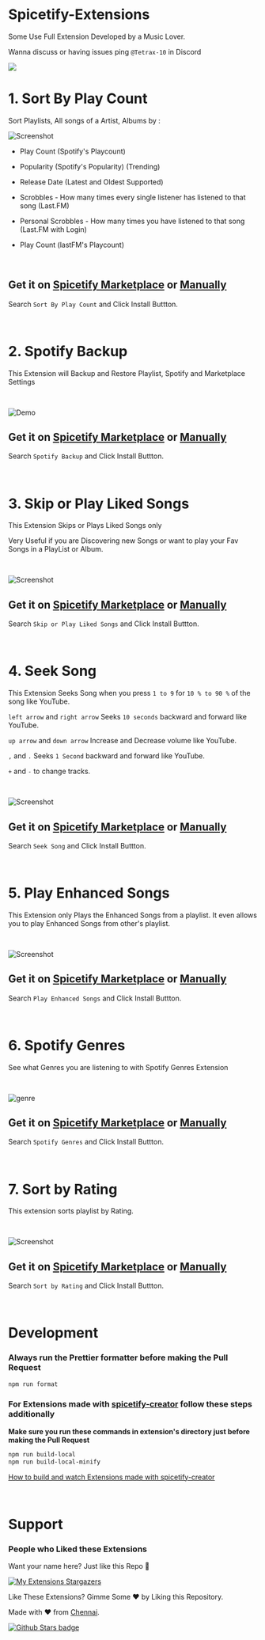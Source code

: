 # Spicetify-Extensions

Some Use Full Extension Developed by a Music Lover.

Wanna discuss or having issues ping `@Tetrax-10` in Discord

<a href="https://discord.gg/VnevqPp2Rr"><img src="https://img.shields.io/discord/842219447716151306?label=chat&logo=discord&logoColor=discord"></a>

# 1. Sort By Play Count

Sort Playlists, All songs of a Artist, Albums by :

![Screenshot](https://raw.githubusercontent.com/Tetrax-10/Spicetify-Extensions/master/Sort-by-Play-count/screenshot.png)

-   Play Count (Spotify's Playcount)

-   Popularity (Spotify's Popularity) (Trending)

-   Release Date (Latest and Oldest Supported)

-   Scrobbles - How many times every single listener has listened to that song (Last.FM)

-   Personal Scrobbles - How many times you have listened to that song (Last.FM with Login)

-   Play Count (lastFM's Playcount)

<br />

## Get it on [Spicetify Marketplace](https://github.com/spicetify/spicetify-marketplace) or [Manually](https://github.com/Tetrax-10/Spicetify-Extensions/tree/master/Sort-by-Play-count)

Search `Sort By Play Count` and Click Install Buttton.

<br />

# 2. Spotify Backup

This Extension will Backup and Restore Playlist, Spotify and Marketplace Settings

<br />

![Demo](https://raw.githubusercontent.com/Tetrax-10/Spicetify-Extensions/master/Spotify-Backup/demo.gif)

## Get it on [Spicetify Marketplace](https://github.com/spicetify/spicetify-marketplace) or [Manually](https://github.com/Tetrax-10/Spicetify-Extensions/tree/master/Skip-or-Play-Liked-Songs)

Search `Spotify Backup` and Click Install Buttton.

<br />

# 3. Skip or Play Liked Songs

This Extension Skips or Plays Liked Songs only

Very Useful if you are Discovering new Songs or want to play your Fav Songs in a PlayList or Album.

<br />

![Screenshot](https://raw.githubusercontent.com/Tetrax-10/Spicetify-Extensions/master/Skip-or-Play-Liked-Songs/screenshot.png)

## Get it on [Spicetify Marketplace](https://github.com/spicetify/spicetify-marketplace) or [Manually](https://github.com/Tetrax-10/Spicetify-Extensions/tree/master/Skip-or-Play-Liked-Songs)

Search `Skip or Play Liked Songs` and Click Install Buttton.

<br />

# 4. Seek Song

This Extension Seeks Song when you press `1 to 9` for `10 % to 90 %` of the song like YouTube.

`left arrow` and `right arrow` Seeks `10 seconds` backward and forward like YouTube.

`up arrow` and `down arrow` Increase and Decrease volume like YouTube.

`,` and `.` Seeks `1 Second` backward and forward like YouTube.

`+` and `-` to change tracks.

<br />

![Screenshot](https://raw.githubusercontent.com/Tetrax-10/Spicetify-Extensions/master/Seek-Song/screenshot.gif)

## Get it on [Spicetify Marketplace](https://github.com/spicetify/spicetify-marketplace) or [Manually](https://github.com/Tetrax-10/Spicetify-Extensions/tree/master/Seek-Song)

Search `Seek Song` and Click Install Buttton.

<br />

# 5. Play Enhanced Songs

This Extension only Plays the Enhanced Songs from a playlist. It even allows you to play Enhanced Songs from other's playlist.

<br />

![Screenshot](https://raw.githubusercontent.com/Tetrax-10/Spicetify-Extensions/master/Play-Enhanced-Songs/screenshot.png)

## Get it on [Spicetify Marketplace](https://github.com/spicetify/spicetify-marketplace) or [Manually](https://github.com/Tetrax-10/Spicetify-Extensions/tree/master/Play-Enhanced-Songs)

Search `Play Enhanced Songs` and Click Install Buttton.

<br />

# 6. Spotify Genres

See what Genres you are listening to with Spotify Genres Extension

<br />

![genre](https://raw.githubusercontent.com/Tetrax-10/Spicetify-Extensions/master/Spotify-Genres/artist-page.png)

## Get it on [Spicetify Marketplace](https://github.com/spicetify/spicetify-marketplace) or [Manually](https://github.com/Tetrax-10/Spicetify-Extensions/tree/master/Spotify-Genres)

Search `Spotify Genres` and Click Install Buttton.

<br />

# 7. Sort by Rating

This extension sorts playlist by Rating.

<br />

![Screenshot](https://raw.githubusercontent.com/Tetrax-10/Spicetify-Extensions/master/Sort-by-Rating/screenshot.gif)

## Get it on [Spicetify Marketplace](https://github.com/spicetify/spicetify-marketplace) or [Manually](https://github.com/Tetrax-10/Spicetify-Extensions/tree/master/Sort-by-Rating)

Search `Sort by Rating` and Click Install Buttton.

<br />

# Development

### Always run the Prettier formatter before making the Pull Request

```sh
npm run format
```

### For Extensions made with [spicetify-creator](https://github.com/spicetify/spicetify-creator) follow these steps additionally

**Make sure you run these commands in extension's directory just before making the Pull Request**

```sh
npm run build-local
npm run build-local-minify
```

[How to build and watch Extensions made with spicetify-creator](https://spicetify.app/docs/development/spicetify-creator/building-and-testing)

<br />

# Support

### People who Liked these Extensions

Want your name here? Just like this Repo 🤩

[![My Extensions Stargazers](https://reporoster.com/stars/Tetrax-10/Spicetify-Extensions)](https://github.com/Tetrax-10/Spicetify-Extensions/stargazers)

Like These Extensions? Gimme Some ❤️ by Liking this Repository.

Made with ❤️ from [Chennai](https://www.google.com/maps/place/Chennai,+Tamil+Nadu).

[![Github Stars badge](https://img.shields.io/github/stars/Tetrax-10/Spicetify-Extensions?logo=github&style=social)](https://github.com/Tetrax-10/Spicetify-Extensions)
